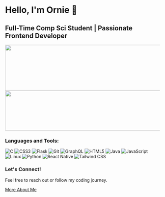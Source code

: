 # Hello, I'm Ornie 👋

## Full-Time Comp Sci Student | Passionate Frontend Developer

<a href="https://github.com/Orniepay/github-readme-stats">
  <img height=150 width=2000 align="center" src="https://github-readme-stats.vercel.app/api?username=Orniepay&theme=github_dark_dimmed&show_icons=true"/>
</a> 

<a href="https://github.com/Orniepay/convoychat">
  <img height=130 width=1000 align="center" src="https://github-readme-stats.vercel.app/api/top-langs/?username=Orniepay&theme=github_dark_dimmed&layout=compact"/>
</a>

### Languages and Tools:

![C](https://img.shields.io/badge/-C-000000?style=flat&logo=c)
![CSS3](https://img.shields.io/badge/-CSS3-000000?style=flat&logo=css3)
![Flask](https://img.shields.io/badge/-Flask-000000?style=flat&logo=flask)
![Git](https://img.shields.io/badge/-Git-000000?style=flat&logo=git)
![GraphQL](https://img.shields.io/badge/-GraphQL-000000?style=flat&logo=graphql)
![HTML5](https://img.shields.io/badge/-HTML5-000000?style=flat&logo=html5)
![Java](https://img.shields.io/badge/-Java-000000?style=flat&logo=java)
![JavaScript](https://img.shields.io/badge/-JavaScript-000000?style=flat&logo=javascript)
![Linux](https://img.shields.io/badge/-Linux-000000?style=flat&logo=linux)
![Python](https://img.shields.io/badge/-Python-000000?style=flat&logo=python)
![React Native](https://img.shields.io/badge/-React_Native-000000?style=flat&logo=react)
![Tailwind CSS](https://img.shields.io/badge/-Tailwind_CSS-000000?style=flat&logo=tailwind-css)

### Let's Connect!

Feel free to reach out or follow my coding journey.

[More About Me](https://github.com/Orniepay)
